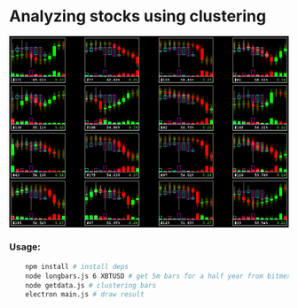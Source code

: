 # Analyzing stocks using clustering

![screenshot](https://github.com/kirillsurkov/clusteringstocks/raw/master/screenshot.png)

### Usage:
```sh
	npm install # install deps
	node longbars.js 6 XBTUSD # get 5m bars for a half year from bitmex
	node getdata.js # clustering bars
	electron main.js # draw result
```
